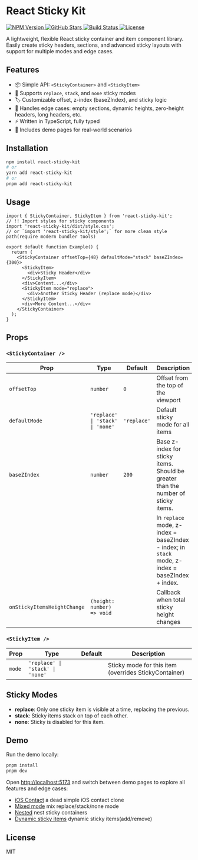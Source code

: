 # React Sticky Kit

<p align="left">
  <a href="https://www.npmjs.com/package/react-sticky-kit" target="_blank">
    <img src="https://img.shields.io/npm/v/react-sticky-kit.svg?style=flat-square" alt="NPM Version" />
  </a>
  <a href="https://github.com/oe/react-sticky-kit" target="_blank">
    <img src="https://img.shields.io/github/stars/oe/react-sticky-kit?style=flat-square" alt="GitHub Stars" />
  </a>
  <a href="https://github.com/oe/react-sticky-kit/actions" target="_blank">
    <img src="https://github.com/oe/react-sticky-kit/actions/workflows/ci.yml/badge.svg" alt="Build Status" />
  </a>
  <a href="https://github.com/oe/react-sticky-kit/blob/main/LICENSE" target="_blank">
    <img src="https://img.shields.io/github/license/oe/react-sticky-kit?style=flat-square" alt="License" />
  </a>
</p>

A lightweight, flexible React sticky container and item component library. Easily create sticky headers, sections, and advanced sticky layouts with support for multiple modes and edge cases.

## Features

- 📦 Simple API: `<StickyContainer>` and `<StickyItem>`
- 🧩 Supports `replace`, `stack`, and `none` sticky modes
- 🏷️ Customizable offset, z-index (baseZIndex), and sticky logic
- 🧪 Handles edge cases: empty sections, dynamic heights, zero-height headers, long headers, etc.
- ⚡️ Written in TypeScript, fully typed
- 🧪 Includes demo pages for real-world scenarios

## Installation

```bash
npm install react-sticky-kit
# or
yarn add react-sticky-kit
# or
pnpm add react-sticky-kit
```

## Usage

```tsx
import { StickyContainer, StickyItem } from 'react-sticky-kit';
// !! Import styles for sticky components
import 'react-sticky-kit/dist/style.css';
// or `import 'react-sticky-kit/style';` for more clean style path(require modern bundler tools)

export default function Example() {
  return (
    <StickyContainer offsetTop={48} defaultMode="stack" baseZIndex={300}>
      <StickyItem>
        <div>Sticky Header</div>
      </StickyItem>
      <div>Content...</div>
      <StickyItem mode="replace">
        <div>Another Sticky Header (replace mode)</div>
      </StickyItem>
      <div>More Content...</div>
    </StickyContainer>
  );
}
```

## Props

### `<StickyContainer />`
| Prop                        | Type                                 | Default     | Description                                                                                 |
|-----------------------------|--------------------------------------|-------------|---------------------------------------------------------------------------------------------|
| `offsetTop`                 | `number`                             | `0`         | Offset from the top of the viewport                                                         |
| `defaultMode`               | `'replace' \| 'stack' \| 'none'`     | `'replace'`| Default sticky mode for all items                                                           |
| `baseZIndex`                | `number`                             | `200`       | Base z-index for sticky items. Should be greater than the number of sticky items.            |
|                             |                                      |             | In `replace` mode, z-index = baseZIndex - index; in `stack` mode, z-index = baseZIndex + index. |
| `onStickyItemsHeightChange` | `(height: number) => void`            |             | Callback when total sticky height changes                                                   |

### `<StickyItem />`
| Prop    | Type                                 | Default | Description                                 |
|---------|--------------------------------------|---------|---------------------------------------------|
| `mode`  | `'replace' \| 'stack' \| 'none'`     |         | Sticky mode for this item (overrides StickyContainer) |

## Sticky Modes
- **replace**: Only one sticky item is visible at a time, replacing the previous.
- **stack**: Sticky items stack on top of each other.
- **none**: Sticky is disabled for this item.

## Demo

Run the demo locally:

```bash
pnpm install
pnpm dev
```

Open [http://localhost:5173](http://localhost:5173) and switch between demo pages to explore all features and edge cases:
* [iOS Contact](http://localhost:5173/#ios-contact) a dead simple iOS contact clone
* [Mixed mode](http://localhost:5173/#mixed-mode) mix replace/stack/none mode
* [Nested](http://localhost:5173/#dynamic-height) nest sticky containers
* [Dynamic sticky items](http://localhost:5173/#nested) dynamic sticky items(add/remove)

## License

MIT
